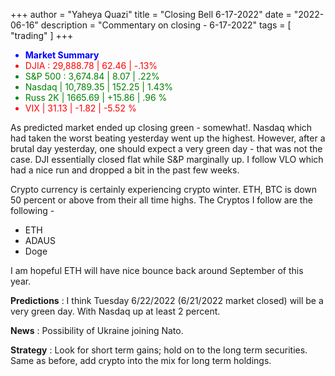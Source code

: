 +++
author = "Yaheya Quazi"
title = "Closing Bell 6-17-2022"
date = "2022-06-16"
description = "Commentary on closing - 6-17-2022"
tags = [
"trading"
]
+++

<ul class="list-group w-50">
  <li class="list-group-item" style="color:blue;">
      <strong>Market Summary</strong> 
  </li>
  <li class="list-group-item" style="color:red;">
      DJIA : 29,888.78 | 62.46 | -.13% 
  </li>
  <li class="list-group-item" style="color:green;"> 
      S&P 500 : 3,674.84 | 8.07 | .22%
  </li>
  <li class="list-group-item" style="color:green;"> 
      Nasdaq | 10,789.35 | 152.25 | 1.43%
  </li>
  <li class="list-group-item" style="color:green;"> 
      Russ 2K | 1665.69 | +15.86 | .96 %
  </li>
   <li class="list-group-item" style="color:red;"> 
      VIX | 31.13 | -1.82 | -5.52 %
  </li>
</ul>

As predicted market ended up closing green - somewhat!. Nasdaq which had taken the worst beating yesterday went up the highest. However, after a brutal day yesterday, one should expect a very green day - that was not the case. DJI essentially closed flat while S&P marginally up. I follow VLO which had a nice run and dropped a bit in the past few weeks.

Crypto currency is certainly experiencing crypto winter. ETH, BTC is down 50 percent or above from their all time highs. The Cryptos I follow are the following - 

* ETH
* ADAUS
* Doge

I am hopeful ETH will have nice bounce back around September of this year. 

**Predictions** : I think Tuesday 6/22/2022 (6/21/2022 market closed) will be a very green day. With Nasdaq up at least 2 percent. 

**News** : Possibility of Ukraine joining Nato.

**Strategy** : Look for short term gains; hold on to the long term securities. Same as before, add crypto into the mix for long term holdings.
